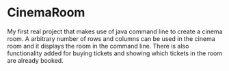 # CinemaRoom
My first real project that makes use of java command line to create a cinema room. A arbitrary number of rows and columns can be used in the  cinema room and it displays the room in the command line. There is also functionality added for buying tickets and showing which tickets in the room are already booked.
